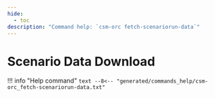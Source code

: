 ```yaml
---
hide:
  - toc
description: "Command help: `csm-orc fetch-scenariorun-data`"
---
```

# Scenario Data Download

!!! info "Help command"
    ```text
    --8<-- "generated/commands_help/csm-orc_fetch-scenariorun-data.txt"
    ```